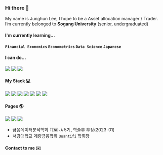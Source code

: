 ### Hi there 👋

My name is Junghun Lee, I hope to be a Asset allocation manager / Trader. I’m currently belonged to **Sogang University** (senior, undergraduated)

#### I'm currently learning...

**`Financial Economics` `Econometrics` `Data Science` `Japanese`**

#### I can do...
<img src="https://img.shields.io/badge/Statistics-FFFFFF?style=for-the-badge&logo=statamic&logoColor=#3776AB"/>
<img src="https://img.shields.io/badge/Machine Learning-FFFFFF?style=for-the-badge&logo=scikitlearn&logoColor=#3776AB"/>
<img src="https://img.shields.io/badge/Deep Learning-FFFFFF?style=for-the-badge&logo=pytorch&logoColor=#3776AB"/>


#### My Stack 💻
<img src="https://img.shields.io/badge/Python-FFFFFF?style=for-the-badge&logo=python&logoColor=#3776AB"/>
<img src="https://img.shields.io/badge/R-FFFFFF?style=for-the-badge&logo=R&logoColor=#3776AB"/>
<img src="https://img.shields.io/badge/javascript-FFFFFF?style=for-the-badge&logo=javascript&logoColor=#3776AB"/>
<img src="https://img.shields.io/badge/C-FFFFFF?style=for-the-badge&logo=C&logoColor=#3776AB"/>
<img src="https://img.shields.io/badge/SQL-FFFFFF?style=for-the-badge&logo=MYSQL&logoColor=#3776AB"/>
<img src="https://img.shields.io/badge/Solidity-FFFFFF?style=for-the-badge&logo=solidity&logoColor=#3776AB"/>
<img src="https://img.shields.io/badge/Swift-FFFFFF?style=for-the-badge&logo=swift&logoColor=#3776AB"/>

#### Pages 🌎

<a href="https://tommylee1013.notion.site/Tommy-Station-045cd657e58848fa9158a53b55d4fed5?pvs=4" target="_blank"><img src="https://img.shields.io/badge/Notion-FFFFFF?style=for-the-badge&logo=notion&logoColor=000000"/></a>
<a href="https://www.instagram.com/t0mmy_life/" target="_blank"><img src="https://img.shields.io/badge/Instagram-FFFFFF?style=for-the-badge&logo=Instagram&logoColor=#E4405F"/></a>
<a href="https://twitter.com/T0mthom" target="_blank"><img src="https://img.shields.io/badge/Twitter-FFFFFF?style=for-the-badge&logo=twitter&logoColor=#1D9BF0"/></a>

- 금융데이터분석학회 `FIND-A` 5기, 학술부 부장(2023-01)
- 서강대학교 계량금융학회 `Quantifi` 학회장

#### Contact to me ✉️
